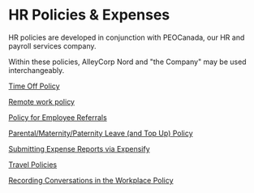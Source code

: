 # HR Policies & Expenses

HR policies are developed in conjunction with PEOCanada, our HR and payroll services company. 

Within these policies, AlleyCorp Nord and "the Company" may be used interchangeably. 

[Time Off Policy](Time%20Off%20Policy%2020ab5a5d1d674bcfb3c18d225d73a427.md)

[Remote work policy ](Remote%20work%20policy%20b147e3c7f7bc4697aee144113bffea60.md)

[Policy for Employee Referrals](Policy%20for%20Employee%20Referrals%20fa55dc73574d4bdbb7207413b28009d1.md)

[Parental/Maternity/Paternity Leave (and Top Up) Policy ](Parental%20Maternity%20Paternity%20Leave%20(and%20Top%20Up)%20Po%20f383539406954b7c8ad56e573e478d77.md)

[Submitting Expense Reports via Expensify ](https://www.notion.so/Submitting-Expense-Reports-via-Expensify-e2225b6c65aa46098a9d32d1cd973b50?pvs=21)

[Travel Policies ](Travel%20Policies%2099eaf031f4c74a3893e1ae74ea662237.md)

[Recording Conversations in the Workplace Policy](Recording%20Conversations%20in%20the%20Workplace%20Policy%209349b04a96db4081b963d63d908a7467.md)